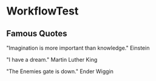 # WorkflowTest

## Famous Quotes

"Imagination is more important than knowledge." Einstein

"I have a dream." Martin Luther King

"The Enemies gate is down." Ender Wiggin
